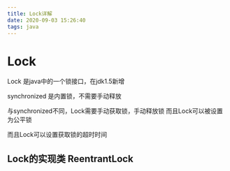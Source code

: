 ```yaml
---
title: Lock详解
date: 2020-09-03 15:26:40
tags: java
---
```



# Lock

Lock 是java中的一个锁接口，在jdk1.5新增

synchronized 是内置锁，不需要手动释放

与synchronized不同，Lock需要手动获取锁，手动释放锁
而且Lock可以被设置为公平锁

而且Lock可以设置获取锁的超时时间



## Lock的实现类 ReentrantLock


